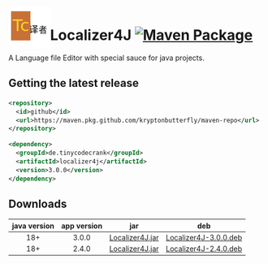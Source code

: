 <img width="82" align="left" src="https://raw.githubusercontent.com/kryptonbutterfly/Localizer4J/master/resources/icon_82x82.png"/>

# Localizer4J [![Maven Package](https://github.com/kryptonbutterfly/Localizer4J/actions/workflows/maven-publish.yml/badge.svg)](https://github.com/kryptonbutterfly/Localizer4J/actions/workflows/maven-publish.yml)
A Language file Editor with special sauce for java projects.

## Getting the latest release

```xml
<repository>
  <id>github</id>
  <url>https://maven.pkg.github.com/kryptonbutterfly/maven-repo</url>
</repository>
```

```xml
<dependency>
  <groupId>de.tinycodecrank</groupId>
  <artifactId>localizer4j</artifactId>
  <version>3.0.0</version>
</dependency>
```

## Downloads

java version | app version | jar | deb
:----------: | :---------: | :-: | :-:
18+          | 3.0.0       | [Localizer4J.jar](https://github.com/kryptonbutterfly/Localizer4J/releases/download/v3.0.0/Localizer4J.jar) | [Localizer4J-3.0.0.deb](https://github.com/kryptonbutterfly/Localizer4J/releases/download/v3.0.0/Localizer4J3.0.0.deb)
18+          | 2.4.0       | [Localizer4J.jar](https://github.com/kryptonbutterfly/Localizer4J/releases/download/v2.4.0/Localizer4J.jar) | [Localizer4J-2.4.0.deb](https://github.com/kryptonbutterfly/Localizer4J/releases/download/v2.4.0/Localizer4J-2.4.0.deb)
